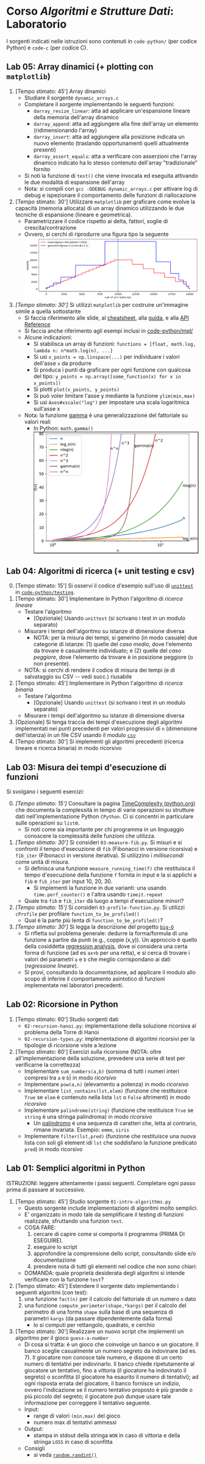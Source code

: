 # Corso *Algoritmi e Strutture Dati*: Laboratorio

I sorgenti indicati nelle istruzioni sono contenuti in `code-python/` (per codice Python) e `code-c` (per codice C).


## Lab 05: Array dinamici (+ plotting con `matplotlib`)

1. [Tempo stimato: 45'] Array dinamici
    - Studiare il sorgente `dynamic_arrays.c`
    - Completare il sorgente implementando le seguenti funzioni:
        - `darray_resize_linear`: atta ad applicare un'espansione lineare della memoria dell'array dinamico
        - `darray_append`: atta ad aggiungere alla fine dell'array un elemento (ridimensionando l'array)
        - `darray_insert`: atta ad aggiungere alla posizione indicata un nuovo elemento (traslando opportunamenti quelli attualmente presenti)
        - `darray_assert_equals`: atta a verificare con asserzioni che l'array dinamico indicato ha lo stesso contenuto dell'array "tradizionale" fornito
    - Si noti la funzione di `test()` che viene invocata ed eseguita attivando le due modalità di espansione dell'array
    - Nota: si compili con `gcc -DDEBUG dynamic_arrays.c` per attivare log di debug e ispezionare il comportamento delle funzioni di riallocazione
2. [Tempo stimato: 30'] Utilizzare `matplotlib` per graficare come evolve la capacità (memoria allocata) di un array dinamico utilizzando le due tecniche di espansione (lineare e geometrica).
    - Parametrizzare il codice rispetto ai delta, fattori, soglie di crescita/contrazione
    - Ovvero, si cerchi di riprodurre una figura tipo la seguente
![](imgs/dynamic-array-capacity-growth.png)
3. *[Tempo stimato: 30']* Si utilizzi `matplotlib` per costruire un'immagine simile a quella sottostante
    * Si faccia riferimento alle slide, al [cheatsheet](https://matplotlib.org/cheatsheets/cheatsheets.pdf), alla [guida](https://matplotlib.org/stable/users/explain/quick_start.html), e alla [API Reference](https://matplotlib.org/stable/api/index.html) 
    * Si faccia anche riferimento agli esempi inclusi in [code-python/mpl/](code-python/mpl/)
    * Alcune indicazioni:
        * Si stabilisca un array di funzioni: `functions = [float, math.log, lambda n: n*math.log(n), ...]`
        * Si usi `x_points = np.linspace(...)` per individuare i valori dell'asse `x` da produrre
        * Si produca i punti da graficare per ogni funzione con qualcosa del tipo:
        `y_points = np.array([some_function(x) for x in x_points])`
        * Si plotti `plot(x_points, y_points)`
        * Si può voler limitare l'asse y mediante la funzione `ylim(min,max)`
        * Si usi `Axes#xscale("log")` per impostare una scala logaritmica sull'asse x 
    * Nota: la funzione [gamma](https://en.wikipedia.org/wiki/Gamma_function) è una generalizzazione del fattoriale su valori reali
        * In Python: `math.gamma()`
![](imgs/functions.png)

## Lab 04: Algoritmi di ricerca (+ unit testing e csv)

0. [Tempo stimato: 15'] Si osservi il codice d'esempio sull'uso di [`unittest`](https://docs.python.org/3/library/unittest.html) in [`code-python/testing`](code-python/testing).
1. [Tempo stimato: 30'] Implementare in Python l'algoritmo di *ricerca lineare*
    - Testare l'algoritmo 
        - [Opzionale] Usando `unittest` (si scrivano i test in un modulo separato)
    - Misurare i tempi dell'algoritmo su istanze di dimensione diversa
        - NOTA: per la misura dei tempi, si generino (in modo casuale) due categorie di istanze: (1) quelle del *caso medio*, dove l'elemento da trovare è casualmente individuato; e (2) quelle del *caso peggiore*, dove l'elemento da trovare è in posizione peggiore (o non presente).
    - NOTA: si cerchi di rendere il codice di misura dei tempi (e di salvataggio su CSV -- vedi succ.) riusabile
2. [Tempo stimato: 45'] Implementare in Python l'algoritmo di *ricerca binaria*
    - Testare l'algoritmo 
        - [Opzionale] Usando `unittest` (si scrivano i test in un modulo separato)
    - Misurare i tempi dell'algoritmo su istanze di dimensione diversa
3. [Opzionale] Si tenga traccia dei tempi d'esecuzione degli algoritmi implementati nei punti precedenti per valori progressivi di `n` (dimensione dell'istanza) in un file CSV usando il modulo [`csv`](https://docs.python.org/3/library/csv.html)
3. [Tempo stimato: 30'] Si implementi gli algoritmi precedenti (ricerca lineare e ricerca binaria) in modo ricorsivo


## Lab 03: Misura dei tempi d'esecuzione di funzioni

Si svolgano i seguenti esercizi:

0. *[Tempo stimato: 15']* Consultare la pagina [TimeComplexity (python.org)](https://wiki.python.org/moin/TimeComplexity) che documenta la complessità in tempo di varie operazioni su strutture dati nell'implementazione Python `CPython`. Ci si concentri in particulare sulle operazioni su `list`e.
    - Si noti come sia importante per chi programma in un linguaggio conoscere la complessità delle funzioni che utilizza.
1. *[Tempo stimato: 30']* Si consideri `03-measure-fib.py`. Si misuri e si confronti il tempo d'esecuzione di `fib` (Fibonacci in versione ricorsiva) e `fib_iter` (Fibonacci in versione iterativa). Si utilizzino i *millisecondi* come unità di misura.
    * Si definisca una funzione `measure_running_time(f)` che restituisca il tempo d'esecuzione della funzione `f` fornita in input e la si applichi a `fib` e `fib_iter` per input 10, 20, 30.
        * Si implementi la funzione in due varianti: una usando `time.perf_counter()` e l'altra usando `timeit.repeat`
    * Quale tra `fib` e `fib_iter` dà luogo a tempi d'esecuzione minori?
2. *[Tempo stimato: 15']* Si consideri `03-profile-function.py`. Si utilizzi `cProfile` per profilare `function_to_be_profiled()`
    * Qual è la parte più lenta di `function_to_be_profiled()`?
4. *[Tempo stimato: 30']* Si legga la descrizione del progetto [`big-O`](https://pypi.org/project/big-O/)
    * Si rifletta sul problema generale: dedurre la forma/formula di una funzione a partire da punti (e.g., coppie (x,y)). Un approccio è quello della cosiddetta [regression analysis](https://en.wikipedia.org/wiki/Regression_analysis), dove si considera una certa forma di funzione (ad es `ax+b` per una retta), e si cerca di trovare i valori dei parametri `a` e `b` che meglio corrispondano ai dati (*regressione lineare*).
    * Si provi, consultando la documentazione, ad applicare il modulo allo scopo di inferire il comportamento asintotico di funzioni implementate nei laboratori precedenti.





## Lab 02: Ricorsione in Python

1. [Tempo stimato: 60'] Studio sorgenti dati
    - `02-recursion-hanoi.py`: implementazione della soluzione ricorsiva al problema della Torre di Hanoi
    - `02-recursion-types.py`: implementazione di algoritmi ricorsivi per la tipologie di ricorsione viste a lezione
2. [Tempo stimato: 60'] Esercizi sulla ricorsione (NOTA: oltre all'implementazione della soluzione, prevedere una serie di test per verificarne la correttezza)
    - Implementare `sum_numbers(a,b)` (somma di tutti i numeri interi compresi tra `a` e `b`) in modo *ricorsivo*
    - Implementare `pow(a,n)` (elevamento a potenza) in modo *ricorsivo*
    - Implementare `list_contains(lst,elem)` (funzione che restituisce `True` se `elem` è contenuto nella lista `lst` o `False` altrimenti) in modo *ricorsivo*
    - Implementare `palindrome(string)` (funzione che restituisce `True` se `string` è una stringa palindroma) in modo *ricorsivo*
        - Un [palindromo](https://it.wikipedia.org/wiki/Palindromo) è una sequenza di caratteri che, letta al contrario, rimane invariata.  Esempio: `emme`, `siris`
    - Implementare `filter(lst,pred)` (funzione che restituisce una nuova lista con soli gli element idi `lst` che soddisfano la funzione predicato `pred`) in modo ricorsivo


## Lab 01: Semplici algoritmi in Python

ISTRUZIONI: leggere attentamente i passi seguenti. Completare ogni passo prima di passare al successivo.

1. [Tempo stimato: 45'] Studio sorgente `01-intro-algorithms.py` 
    - Questo sorgente include implementazioni di algoritmi molto semplici.
    - E' organizzato in modo tale da semplificare il testing di funzioni realizzate, sfruttando una funzion `test`.
    - COSA FARE:
        1. cercare di capire come si comporta il programma (PRIMA DI ESEGUIRE).
        2. eseguire lo script
        3. approfondire la comprensione dello script, consultando slide e/o documentazione
        4. prendere nota di tutti gli elementi nel codice che non sono chiari: 
    - DOMANDA: quale proprietà desiderata degli algoritmi si intende verificare con la funzione `test`?
2. [Tempo stimato: 45'] Estendere il sorgente dato implementando i seguenti algoritmi (con test):
    1. una funzione `fact(n)` per il calcolo del fattoriale di un numero `n` dato
    2. una funzione `compute_perimeter(shape,*kargs)` per il calcolo del perimetro di una forma `shape` sulla base di una sequenza di parametri `kargs` (da passare dipendentemente dalla forma)
        - lo si computi per rettangolo, quadrato, e cerchio
3. [Tempo stimato: 30'] Realizzare un nuovo script che implementi un algoritmo per il gioco `guess-a-number`
    - Di cosa si tratta: è un gioco che coinvolge un banco e un giocatore. Il banco sceglie casualmente un numero segreto da indovinare (ad es. 7). Il giocatore non conosce tale numero, e dispone di un certo numero di tentativi per indovinarlo. Il banco chiede ripetutamente al giocatore un tentativo, fino a vittoria (il giocatore ha indovinato il segreto) o sconfitta (il giocatore ha esaurito il numero di tentativi); ad ogni risposta errata del giocatore, il banco fornisce un indizio, ovvero l'indicazione se il numero tentativo proposto è più grande o più piccolo del segreto; il giocatore può dunque usare tale informazione per correggere il tentativo seguente.
    - Input:
        - range di valori `(min,max)` del gioco
        - numero max di tentativi ammessi
    - Output:
        - stampa in stdout della stringa `WON` in caso di vittoria e della stringa `LOSS` in caso di sconfitta
    - Consigli
        - si veda [`random.randint()`](https://docs.python.org/3/library/random.html?highlight=randint#random.randint)